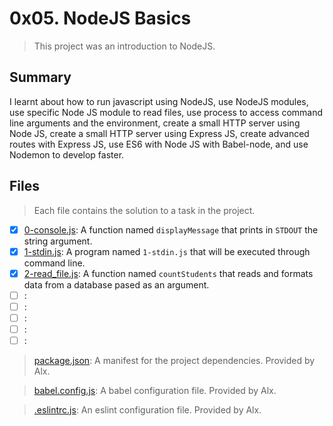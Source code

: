 # 0x05. NodeJS Basics

> This project was an introduction to NodeJS.

## Summary

I learnt about how to run javascript using NodeJS, use NodeJS modules, use specific Node JS module to read files, use process to access command line arguments and the environment, create a small HTTP server using Node JS, create a small HTTP server using Express JS, create advanced routes with Express JS, use ES6 with Node JS with Babel-node, and use Nodemon to develop faster.

## Files

> Each file contains the solution to a task in the project.

- [x] [0-console.js](https://github.com/Ebube-Ochemba/alx-backend-javascript/blob/main/0x05-Node_JS_basic/0-console.js): A function named `displayMessage` that prints in `STDOUT` the string argument.
- [x] [1-stdin.js](https://github.com/Ebube-Ochemba/alx-backend-javascript/blob/main/0x05-Node_JS_basic/1-stdin.js): A program named `1-stdin.js` that will be executed through command line.
- [x] [2-read_file.js](https://github.com/Ebube-Ochemba/alx-backend-javascript/blob/main/0x05-Node_JS_basic/2-read_file.js): A function named `countStudents` that reads and formats data from a database pased as an argument.
- [ ] [](https://github.com/Ebube-Ochemba/alx-backend-javascript/blob/main/0x05-Node_JS_basic/):
- [ ] [](https://github.com/Ebube-Ochemba/alx-backend-javascript/blob/main/0x05-Node_JS_basic/):
- [ ] [](https://github.com/Ebube-Ochemba/alx-backend-javascript/blob/main/0x05-Node_JS_basic/):
- [ ] [](https://github.com/Ebube-Ochemba/alx-backend-javascript/blob/main/0x05-Node_JS_basic/):
- [ ] [](https://github.com/Ebube-Ochemba/alx-backend-javascript/blob/main/0x05-Node_JS_basic/):

> [package.json](./package.json): A manifest for the project dependencies. Provided by Alx.

> [babel.config.js](./babel.config.js): A babel configuration file. Provided by Alx.

> [.eslintrc.js](./.eslintrc.js): An eslint configuration file. Provided by Alx.
